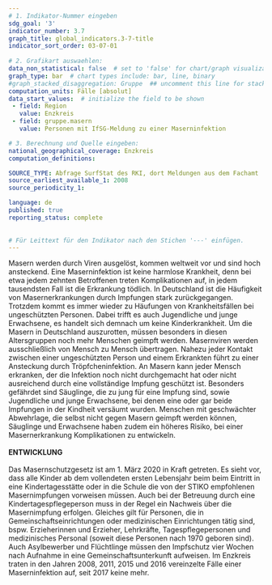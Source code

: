 ```yaml
---
# 1. Indikator-Nummer eingeben 
sdg_goal: '3'
indicator_number: 3.7
graph_title: global_indicators.3-7-title
indicator_sort_order: 03-07-01
 
# 2. Grafikart auswaehlen: 
data_non_statistical: false  # set to 'false' for chart/graph visualization 
graph_type: bar  # chart types include: bar, line, binary 
#graph_stacked_disaggregation: Gruppe  ## uncomment this line for stacked bars. eplace 'Geschlecht' with the field of aggregation. 
computation_units: Fälle [absolut] 
data_start_values:  # initialize the field to be shown  
 - field: Region 
   value: Enzkreis
 - field: gruppe.masern 
   value: Personen mit IfSG-Meldung zu einer Maserninfektion

# 3. Berechnung und Quelle eingeben: 
national_geographical_coverage: Enzkreis
computation_definitions: 

SOURCE_TYPE: Abfrage SurfStat des RKI, dort Meldungen aus dem Fachamt
source_earliest_available_1: 2008
source_periodicity_1: 

language: de   
published: true 
reporting_status: complete
 
 
# Für Leittext für den Indikator nach den Stichen '---' einfügen. 
---
```

Masern werden durch Viren ausgelöst, kommen weltweit vor und sind hoch ansteckend. Eine Maserninfektion ist keine harmlose Krankheit, denn bei etwa jedem zehnten Betroffenen treten Komplikationen auf, in jedem tausendsten Fall ist die Erkrankung tödlich. In Deutschland ist die Häufigkeit von Masernerkrankungen durch Impfungen stark zurückgegangen. Trotzdem kommt es immer wieder zu Häufungen von Krankheitsfällen bei ungeschützten Personen. Dabei trifft es auch Jugendliche und junge Erwachsene, es handelt sich demnach um keine Kinderkrankheit. Um die Masern in Deutschland auszurotten, müssen besonders in diesen Altersgruppen noch mehr Menschen geimpft werden. Masernviren werden ausschließlich von Mensch zu Mensch übertragen. Nahezu jeder Kontakt zwischen einer ungeschützten Person und einem Erkrankten führt zu einer Ansteckung durch Tröpfcheninfektion. An Masern kann jeder Mensch erkranken, der die Infektion noch nicht durchgemacht hat oder nicht ausreichend durch eine vollständige Impfung geschützt ist. Besonders gefährdet sind Säuglinge, die zu jung für eine Impfung sind, sowie Jugendliche und junge Erwachsene, bei denen eine oder gar beide Impfungen in der Kindheit versäumt wurden. Menschen mit geschwächter Abwehrlage, die selbst nicht gegen Masern geimpft werden können, Säuglinge und Erwachsene haben zudem ein höheres Risiko, bei einer Masernerkrankung Komplikationen zu entwickeln. <br>
<br>
**ENTWICKLUNG** <br>
<br>
Das Masernschutzgesetz ist am 1. März 2020 in Kraft getreten. Es sieht vor, dass alle Kinder ab dem vollendeten ersten Lebensjahr beim beim Eintritt in eine Kindertagesstätte oder in die Schule die von der STIKO empfohlenen Masernimpfungen vorweisen müssen. Auch bei der Betreuung durch eine Kindertagespflegeperson muss in der Regel ein Nachweis über die Masernimpfung erfolgen. Gleiches gilt für Personen, die in Gemeinschaftseinrichtungen oder medizinischen Einrichtungen tätig sind, bspw. Erzieherinnen und Erzieher, Lehrkräfte, Tagespflegepersonen und medizinisches Personal (soweit diese Personen nach 1970 geboren sind). Auch Asylbewerber und Flüchtlinge müssen den Impfschutz vier Wochen nach Aufnahme in eine Gemeinschaftsunterkunft aufweisen. Im Enzkreis traten in den Jahren 2008, 2011, 2015 und 2016 vereinzelte Fälle einer Maserninfektion auf, seit 2017 keine mehr.
